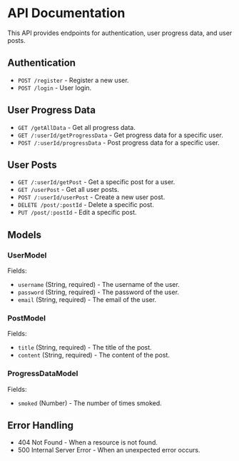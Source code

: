 # API Documentation

This API provides endpoints for authentication, user progress data, and user posts.

## Authentication

- `POST /register` - Register a new user.
- `POST /login` - User login.

## User Progress Data

- `GET /getAllData` - Get all progress data.
- `GET /:userId/getProgressData` - Get progress data for a specific user.
- `POST /:userId/progressData` - Post progress data for a specific user.

## User Posts

- `GET /:userId/getPost` - Get a specific post for a user.
- `GET /userPost` - Get all user posts.
- `POST /:userId/userPost` - Create a new user post.
- `DELETE /post/:postId` - Delete a specific post.
- `PUT /post/:postId` - Edit a specific post.

## Models

### UserModel

Fields:

- `username` (String, required) - The username of the user.
- `password` (String, required) - The password of the user.
- `email` (String, required) - The email of the user.

### PostModel

Fields:

- `title` (String, required) - The title of the post.
- `content` (String, required) - The content of the post.

### ProgressDataModel

Fields:

- `smoked` (Number) - The number of times smoked.

## Error Handling

- 404 Not Found - When a resource is not found.
- 500 Internal Server Error - When an unexpected error occurs.

